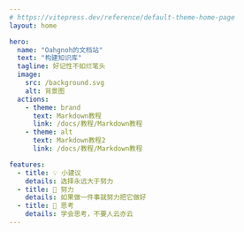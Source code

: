 ```yaml
---
# https://vitepress.dev/reference/default-theme-home-page
layout: home

hero:
  name: "Oahgnoh的文档站"
  text: "构建知识库"
  tagline: 好记性不如烂笔头
  image:
    src: /background.svg
    alt: 背景图
  actions:
    - theme: brand
      text: Markdown教程
      link: /docs/教程/Markdown教程
    - theme: alt
      text: Markdown教程2
      link: /docs/教程/Markdown教程

features:
  - title: 💡 小建议
    details: 选择永远大于努力
  - title: 🧗 努力
    details: 如果做一件事就努力把它做好
  - title: 🤔 思考
    details: 学会思考，不要人云亦云
---
```


